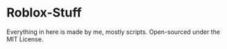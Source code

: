 # Roblox-Stuff
Everything in here is made by me, mostly scripts. Open-sourced under the MIT License.

